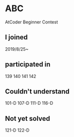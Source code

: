 # ABC
AtCoder Beginner Contest

## I joined
2019/8/25~

## participated in
139 140 141 142

## Couldn't understand
101-D 107-D 111-D 116-D

## Not yet solved
121-D 122-D
